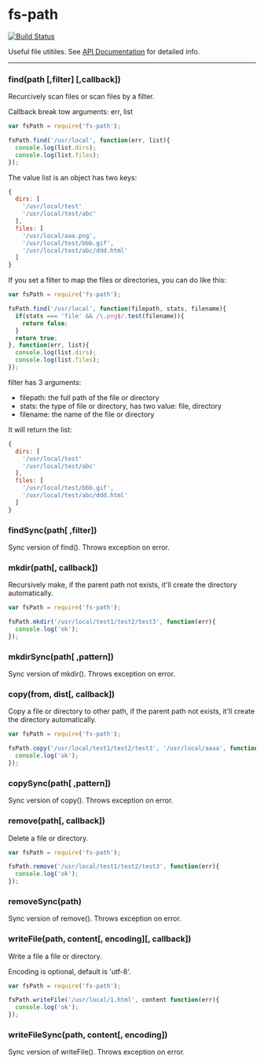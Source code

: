 fs-path
========
[![Build Status](https://secure.travis-ci.org/pillys/fs-path.png)](http://travis-ci.org/pillys/fs-path)

Useful file utitiles. See [API Documentation](http://pillys.github.com/fs-path/#FsPath) for detailed info.

---

### find(path [,filter] [,callback])

Recurcively scan files or scan files by a filter.

Callback break tow arguments: err, list

```js
var fsPath = require('fs-path');

fsPath.find('/usr/local', function(err, list){
  console.log(list.dirs);
  console.log(list.files);
});
```

The value list is an object has two keys:

```js
{
  dirs: [
    '/usr/local/test'
    '/usr/local/test/abc'
  ],
  files: [
    '/usr/local/aaa.png',
    '/usr/local/test/bbb.gif',
    '/usr/local/test/abc/ddd.html'
  ]
}
```

If you set a filter to map the files or directories, you can do like this:

```js
var fsPath = require('fs-path');

fsPath.find('/usr/local', function(filepath, stats, filename){
  if(stats === 'file' && /\.png$/.test(filename)){
    return false;
  }
  return true;
}, function(err, list){
  console.log(list.dirs);
  console.log(list.files);
});
```

filter has 3 arguments:

* filepath: the full path of the file or directory
* stats: the type of file or directory, has two value: file, directory
* filename: the name of the file or directory

It will return the list:

```js
{
  dirs: [
    '/usr/local/test'
    '/usr/local/test/abc'
  ],
  files: [
    '/usr/local/test/bbb.gif',
    '/usr/local/test/abc/ddd.html'
  ]
}
```

### findSync(path[ ,filter])

Sync version of find(). Throws exception on error.


### mkdir(path[, callback])

Recursively make, if the parent path not exists, it'll create the directory automatically.

```js
var fsPath = require('fs-path');

fsPath.mkdir('/usr/local/test1/test2/test3', function(err){
  console.log('ok');
});
```

### mkdirSync(path[ ,pattern])

Sync version of mkdir(). Throws exception on error.


### copy(from, dist[, callback])

Copy a file or directory to other path, if the parent path not exists, it'll create the directory automatically.

```js
var fsPath = require('fs-path');

fsPath.copy('/usr/local/test1/test2/test3', '/usr/local/aaaa', function(err){
  console.log('ok');
});
```

### copySync(path[ ,pattern])

Sync version of copy(). Throws exception on error.


### remove(path[, callback])

Delete a file or directory.

```js
var fsPath = require('fs-path');

fsPath.remove('/usr/local/test1/test2/test3', function(err){
  console.log('ok');
});
```

### removeSync(path)

Sync version of remove(). Throws exception on error.


### writeFile(path, content[, encoding][, callback])

Write a file a file or directory.

Encoding is optional, default is 'utf-8'.

```js
var fsPath = require('fs-path');

fsPath.writeFile('/usr/local/1.html', content function(err){
  console.log('ok');
});
```

### writeFileSync(path, content[, encoding])

Sync version of writeFile(). Throws exception on error.
